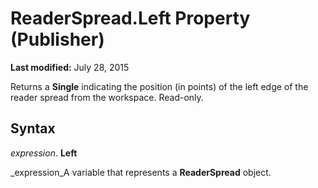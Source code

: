 
# ReaderSpread.Left Property (Publisher)

 **Last modified:** July 28, 2015

Returns a  **Single** indicating the position (in points) of the left edge of the reader spread from the workspace. Read-only.

## Syntax

 _expression_. **Left**

 _expression_A variable that represents a  **ReaderSpread** object.

